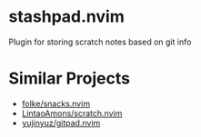 # stashpad.nvim

Plugin for storing scratch notes based on git info

# Similar Projects

- [folke/snacks.nvim](https://github.com/folke/snacks.nvim)
- [LintaoAmons/scratch.nvim](https://github.com/LintaoAmons/scratch.nvim)
- [yujinyuz/gitpad.nvim](https://github.com/yujinyuz/gitpad.nvim)
